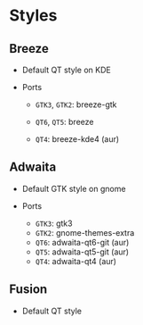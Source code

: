 # Styles

## Breeze

- Default QT style on KDE

- Ports

  - `GTK3`, `GTK2`: breeze-gtk

  - `QT6`, `QT5`: breeze
  - `QT4`: breeze-kde4 (aur)

## Adwaita

- Default GTK style on gnome

- Ports
  - `GTK3`: gtk3
  - `GTK2`: gnome-themes-extra
  - `QT6`: adwaita-qt6-git (aur)
  - `QT5`: adwaita-qt5-git (aur)
  - `QT4`: adwaita-qt4 (aur)

## Fusion

- Default QT style
